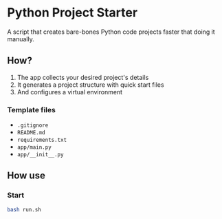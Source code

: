# Python Project Starter

A script that creates bare-bones Python code projects faster that doing it manually.

## How?

1. The app collects your desired project's details
2. It generates a project structure with quick start files
3. And configures a virtual environment

### Template files

- `.gitignore`
- `README.md`
- `requirements.txt`
- `app/main.py`
- `app/__init__.py`

## How use

### Start

```bash
bash run.sh
```
